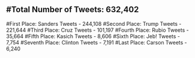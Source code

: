 #Total Number of Tweets: 632,402 
---
#First Place: Sanders Tweets - 244,108
#Second Place: Trump Tweets - 221,644
#Third Place: Cruz Tweets - 101,197
#Fourth Place: Rubio Tweets - 35,664
#Fifth Place: Kasich Tweets - 8,606
#Sixth Place: Jeb! Tweets - 7,754
#Seventh Place: Clinton Tweets - 7,191
#Last Place: Carson Tweets - 6,240
